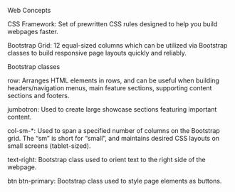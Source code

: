 Web Concepts

CSS Framework: Set of prewritten CSS rules designed to help you build webpages faster.

Bootstrap Grid: 12 equal-sized columns which can be utilized via Bootstrap classes to build responsive page layouts quickly and reliably.

Bootstrap classes

row: Arranges HTML elements in rows, and can be useful when building headers/navigation menus, main feature sections, supporting content sections and footers.

jumbotron: Used to create large showcase sections featuring important content.

col-sm-*: Used to span a specified number of columns on the Bootstrap grid. The “sm” is short for “small”, and maintains desired CSS layouts on small screens (tablet-sized).

text-right: Bootstrap class used to orient text to the right side of the webpage.

btn btn-primary: Bootstrap class used to style page elements as buttons.
